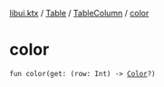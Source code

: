 [libui.ktx](../../README.md) / [Table](../README.md) / [TableColumn](README.md) / [color](color.md)

# color

`fun color(get: (row: Int) -> `[`Color`](../../../libui.ktx.draw/-color/README.md)`?)`